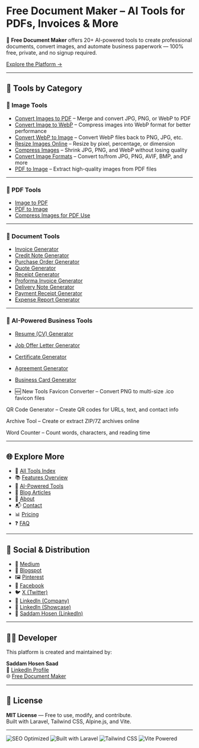 # Free Document Maker – AI Tools for PDFs, Invoices & More

🚀 **Free Document Maker** offers 20+ AI-powered tools to create professional documents, convert images, and automate business paperwork — 100% free, private, and no signup required.

[Explore the Platform →](https://www.freedocumentmaker.com)

---

## 🧰 Tools by Category

### 📸 Image Tools
- [Convert Images to PDF](https://www.freedocumentmaker.com/image-to-pdf) – Merge and convert JPG, PNG, or WebP to PDF
- [Convert Image to WebP](https://www.freedocumentmaker.com/image-to-webp) – Compress images into WebP format for better performance
- [Convert WebP to Image](https://www.freedocumentmaker.com/webp-to-image) – Convert WebP files back to PNG, JPG, etc.
- [Resize Images Online](https://www.freedocumentmaker.com/resize-images) – Resize by pixel, percentage, or dimension
- [Compress Images](https://www.freedocumentmaker.com/compress-images) – Shrink JPG, PNG, and WebP without losing quality
- [Convert Image Formats](https://www.freedocumentmaker.com/convert-images) – Convert to/from JPG, PNG, AVIF, BMP, and more
- [PDF to Image](https://www.freedocumentmaker.com/pdf-to-image) – Extract high-quality images from PDF files

---

### 🧾 PDF Tools
- [Image to PDF](https://www.freedocumentmaker.com/image-to-pdf)
- [PDF to Image](https://www.freedocumentmaker.com/pdf-to-image)
- [Compress Images for PDF Use](https://www.freedocumentmaker.com/compress-images)

---

### 📄 Document Tools
- [Invoice Generator](https://www.freedocumentmaker.com/invoice-generator)
- [Credit Note Generator](https://www.freedocumentmaker.com/credit-note-generator)
- [Purchase Order Generator](https://www.freedocumentmaker.com/purchase-order-generator)
- [Quote Generator](https://www.freedocumentmaker.com/quote-generator)
- [Receipt Generator](https://www.freedocumentmaker.com/receipt-generator)
- [Proforma Invoice Generator](https://www.freedocumentmaker.com/proforma-invoice-generator)
- [Delivery Note Generator](https://www.freedocumentmaker.com/delivery-note-generator)
- [Payment Receipt Generator](https://www.freedocumentmaker.com/payment-receipt-generator)
- [Expense Report Generator](https://www.freedocumentmaker.com/expense-report-generator)

---

### 🧠 AI-Powered Business Tools
- [Resume (CV) Generator](https://www.freedocumentmaker.com/cv-generator)
- [Job Offer Letter Generator](https://www.freedocumentmaker.com/job-offer-letter-generator)
- [Certificate Generator](https://www.freedocumentmaker.com/certificate-generator)
- [Agreement Generator](https://www.freedocumentmaker.com/agreement-generator)
- [Business Card Generator](https://www.freedocumentmaker.com/business-card-generator)

- 🆕 New Tools
Favicon Converter – Convert PNG to multi-size .ico favicon files

QR Code Generator – Create QR codes for URLs, text, and contact info

Archive Tool – Create or extract ZIP/7Z archives online

Word Counter – Count words, characters, and reading time



---

## 🌐 Explore More

- 🔧 [All Tools Index](https://www.freedocumentmaker.com/tools)
- 📚 [Features Overview](https://www.freedocumentmaker.com/features)
- 🤖 [AI-Powered Tools](https://www.freedocumentmaker.com/ai-powered-tools)
- 📖 [Blog Articles](https://www.freedocumentmaker.com/blogs)
- 👤 [About](https://www.freedocumentmaker.com/about)
- 📬 [Contact](https://www.freedocumentmaker.com/contact)
- 📊 [Pricing](https://www.freedocumentmaker.com/pricing)
- ❓ [FAQ](https://www.freedocumentmaker.com/faq)

---

## 🔗 Social & Distribution

- 📰 [Medium](https://freedocumentmaker.medium.com)
- 📌 [Blogspot](https://freedocumentmaker.blogspot.com)
- 🖼️ [Pinterest](https://www.pinterest.com/freedocumentmaker)
- 📘 [Facebook](https://www.facebook.com/freedocumentmaker)
- 🐦 [X (Twitter)](https://x.com/saadkhan112233)
- 🔗 [LinkedIn (Company)](https://www.linkedin.com/company/free-document-maker/)
- 🔗 [LinkedIn (Showcase)](https://www.linkedin.com/showcase/free-document-maker-online)
- 👤 [Saddam Hosen (LinkedIn)](https://www.linkedin.com/in/saddamhosensaad/)

---

## 👨‍💻 Developer

This platform is created and maintained by:

**Saddam Hosen Saad**  
🔗 [LinkedIn Profile](https://www.linkedin.com/in/saddamhosensaad)  
🌐 [Free Document Maker](https://www.freedocumentmaker.com)

---

## 📄 License

**MIT License** — Free to use, modify, and contribute.  
Built with Laravel, Tailwind CSS, Alpine.js, and Vite.

---

![SEO Optimized](https://img.shields.io/badge/SEO-Optimized-brightgreen)
![Built with Laravel](https://img.shields.io/badge/Built%20With-Laravel-red)
![Tailwind CSS](https://img.shields.io/badge/Design-TailwindCSS-blue)
![Vite Powered](https://img.shields.io/badge/Bundler-Vite-yellow)
